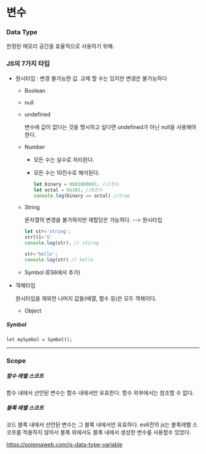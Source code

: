 # 변수

### Data Type

한정된 메모리 공간을 효율적으로 사용하기 위해. 

### JS의 7가지 타입

- 원시타입 : 변경 불가능한 값. 교체 할 수는 있지만 변경은 불가능하다
  - Boolean

  - null

  - undefined

    변수에 값이 없다는 것을 명시하고 싶다면 undefined가 아닌 null을 사용해야한다.

  - Number

    - 모든 수는 실수로 처리된다.

    - 모든 수는 10진수로 해석된다.

      ```javascript
      let binary = 0b01000001; //2진수
      let octal = 0o101; //8진수
      console.log(binary == octal) //true
      ```

  - String

    문자열의 변경을 불가하지만 재할당은 가능하다. --> 원시타입

    ```javascript
    let str='string';
    str[0]='S'
    console.log(str); // stirng
    
    str='hello';
    console.log(str) // hello
    ```

  - Symbol (ES6에서 추가)

- 객체타입

  원시타입을 제외한 나머지 값들(배열, 함수 등)은 모두 객체이다.

  - Object



##### Symbol

```:alarm_clock:
let mySymbol = Symbol();
```

---

### Scope

##### 함수 레벨 스코프

함수 내에서 선언된 변수는 함수 내에서만 유효한다. 함수 외부에서는 참조할 수 없다.

##### 블록 레벨 스코프

코드 블록 내에서 선언된 변수는 그 블록 내에서만 유효하다. es6전의 js는 블록레벨 스코프를 적용하지 않아서 블록 외에서도 블록 내에서 생성한 변수를 사용할수 있었다.

https://poiemaweb.com/js-data-type-variable

